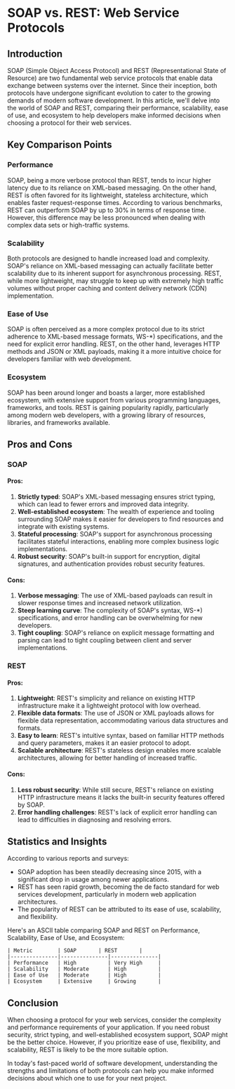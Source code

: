 # SOAP vs. REST: Web Service Protocols
## Introduction

SOAP (Simple Object Access Protocol) and REST (Representational State of Resource) are two fundamental web service protocols that enable data exchange between systems over the internet. Since their inception, both protocols have undergone significant evolution to cater to the growing demands of modern software development. In this article, we'll delve into the world of SOAP and REST, comparing their performance, scalability, ease of use, and ecosystem to help developers make informed decisions when choosing a protocol for their web services.

## Key Comparison Points

### Performance
SOAP, being a more verbose protocol than REST, tends to incur higher latency due to its reliance on XML-based messaging. On the other hand, REST is often favored for its lightweight, stateless architecture, which enables faster request-response times. According to various benchmarks, REST can outperform SOAP by up to 30% in terms of response time. However, this difference may be less pronounced when dealing with complex data sets or high-traffic systems.

### Scalability
Both protocols are designed to handle increased load and complexity. SOAP's reliance on XML-based messaging can actually facilitate better scalability due to its inherent support for asynchronous processing. REST, while more lightweight, may struggle to keep up with extremely high traffic volumes without proper caching and content delivery network (CDN) implementation.

### Ease of Use
SOAP is often perceived as a more complex protocol due to its strict adherence to XML-based message formats, WS-*) specifications, and the need for explicit error handling. REST, on the other hand, leverages HTTP methods and JSON or XML payloads, making it a more intuitive choice for developers familiar with web development.

### Ecosystem
SOAP has been around longer and boasts a larger, more established ecosystem, with extensive support from various programming languages, frameworks, and tools. REST is gaining popularity rapidly, particularly among modern web developers, with a growing library of resources, libraries, and frameworks available.

## Pros and Cons

### SOAP

#### Pros:

1. **Strictly typed**: SOAP's XML-based messaging ensures strict typing, which can lead to fewer errors and improved data integrity.
2. **Well-established ecosystem**: The wealth of experience and tooling surrounding SOAP makes it easier for developers to find resources and integrate with existing systems.
3. **Stateful processing**: SOAP's support for asynchronous processing facilitates stateful interactions, enabling more complex business logic implementations.
4. **Robust security**: SOAP's built-in support for encryption, digital signatures, and authentication provides robust security features.

#### Cons:

1. **Verbose messaging**: The use of XML-based payloads can result in slower response times and increased network utilization.
2. **Steep learning curve**: The complexity of SOAP's syntax, WS-*) specifications, and error handling can be overwhelming for new developers.
3. **Tight coupling**: SOAP's reliance on explicit message formatting and parsing can lead to tight coupling between client and server implementations.

### REST

#### Pros:

1. **Lightweight**: REST's simplicity and reliance on existing HTTP infrastructure make it a lightweight protocol with low overhead.
2. **Flexible data formats**: The use of JSON or XML payloads allows for flexible data representation, accommodating various data structures and formats.
3. **Easy to learn**: REST's intuitive syntax, based on familiar HTTP methods and query parameters, makes it an easier protocol to adopt.
4. **Scalable architecture**: REST's stateless design enables more scalable architectures, allowing for better handling of increased traffic.

#### Cons:

1. **Less robust security**: While still secure, REST's reliance on existing HTTP infrastructure means it lacks the built-in security features offered by SOAP.
2. **Error handling challenges**: REST's lack of explicit error handling can lead to difficulties in diagnosing and resolving errors.

## Statistics and Insights

According to various reports and surveys:

* SOAP adoption has been steadily decreasing since 2015, with a significant drop in usage among newer applications.
* REST has seen rapid growth, becoming the de facto standard for web services development, particularly in modern web application architectures.
* The popularity of REST can be attributed to its ease of use, scalability, and flexibility.

Here's an ASCII table comparing SOAP and REST on Performance, Scalability, Ease of Use, and Ecosystem:

```
| Metric        | SOAP       | REST       |
|---------------|---------------|---------------|
| Performance   | High          | Very High     |
| Scalability   | Moderate      | High          |
| Ease of Use   | Moderate      | High          |
| Ecosystem     | Extensive     | Growing       |
```

## Conclusion

When choosing a protocol for your web services, consider the complexity and performance requirements of your application. If you need robust security, strict typing, and well-established ecosystem support, SOAP might be the better choice. However, if you prioritize ease of use, flexibility, and scalability, REST is likely to be the more suitable option.

In today's fast-paced world of software development, understanding the strengths and limitations of both protocols can help you make informed decisions about which one to use for your next project.